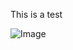 <script src="https://ajax.googleapis.com/ajax/libs/jquery/1.6.4/jquery.min.js"></script>
<script>
  $(h1.first).hide();
</script>

This is a test

![Image](https://teknic-dev.github.io/DocTest/images/unnamed.jpg)
